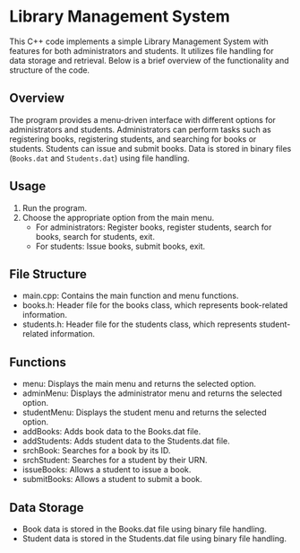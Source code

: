 # Library Management System

This C++ code implements a simple Library Management System with features for both administrators and students. It utilizes file handling for data storage and retrieval. Below is a brief overview of the functionality and structure of the code.


## Overview

The program provides a menu-driven interface with different options for administrators and students. Administrators can perform tasks such as registering books, registering students, and searching for books or students. Students can issue and submit books. Data is stored in binary files (`Books.dat` and `Students.dat`) using file handling.

## Usage

1. Run the program.
2. Choose the appropriate option from the main menu.
   - For administrators: Register books, register students, search for books, search for students, exit.
   - For students: Issue books, submit books, exit.

## File Structure

- main.cpp: Contains the main function and menu functions.
- books.h: Header file for the books class, which represents book-related information.
- students.h: Header file for the students class, which represents student-related information.

## Functions

- menu: Displays the main menu and returns the selected option.
- adminMenu: Displays the administrator menu and returns the selected option.
- studentMenu: Displays the student menu and returns the selected option.
- addBooks: Adds book data to the Books.dat file.
- addStudents: Adds student data to the Students.dat file.
- srchBook: Searches for a book by its ID.
- srchStudent: Searches for a student by their URN.
- issueBooks: Allows a student to issue a book.
- submitBooks: Allows a student to submit a book.

## Data Storage

- Book data is stored in the Books.dat file using binary file handling.
- Student data is stored in the Students.dat file using binary file handling.

